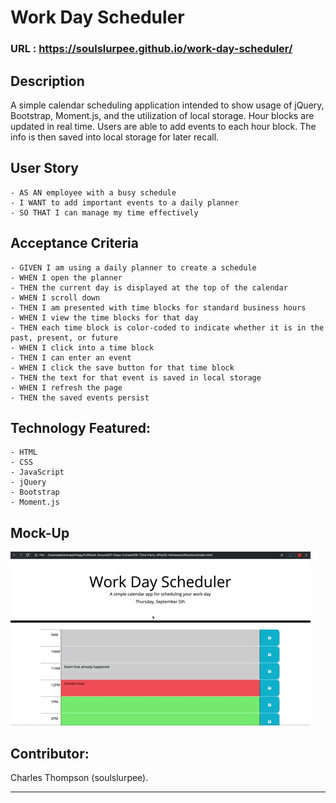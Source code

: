 # Work Day Scheduler

### URL : https://soulslurpee.github.io/work-day-scheduler/

## Description
A simple calendar scheduling application intended to show usage of jQuery, Bootstrap, Moment.js, and the utilization of local storage. Hour blocks are updated in real time. Users are able to add events to each hour block. The info is then saved into local storage for later recall.

## User Story
```
- AS AN employee with a busy schedule
- I WANT to add important events to a daily planner
- SO THAT I can manage my time effectively
```

## Acceptance Criteria
```
- GIVEN I am using a daily planner to create a schedule
- WHEN I open the planner
- THEN the current day is displayed at the top of the calendar
- WHEN I scroll down
- THEN I am presented with time blocks for standard business hours
- WHEN I view the time blocks for that day
- THEN each time block is color-coded to indicate whether it is in the past, present, or future
- WHEN I click into a time block
- THEN I can enter an event
- WHEN I click the save button for that time block
- THEN the text for that event is saved in local storage
- WHEN I refresh the page
- THEN the saved events persist
```

## Technology Featured:
```
- HTML
- CSS
- JavaScript
- jQuery
- Bootstrap
- Moment.js
```

## Mock-Up
![](assets/images/05-third-party-apis-homework-demo.gif)

## Contributor:
Charles Thompson (soulslurpee).
- - -